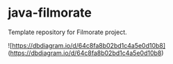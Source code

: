 # java-filmorate
Template repository for Filmorate project.

![https://dbdiagram.io/d/64c8fa8b02bd1c4a5e0d10b8] (https://dbdiagram.io/d/64c8fa8b02bd1c4a5e0d10b8)

